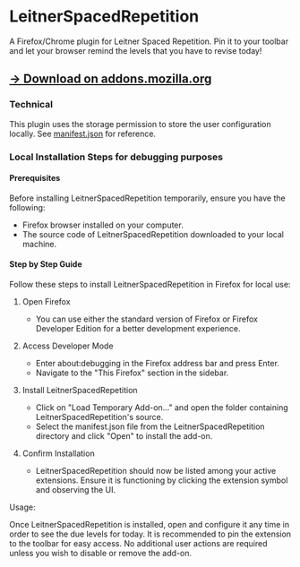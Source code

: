 # LeitnerSpacedRepetition
A Firefox/Chrome plugin for Leitner Spaced Repetition. Pin it to your toolbar and let your browser remind the levels that you have to revise today!

## [-> Download on addons.mozilla.org](https://addons.mozilla.org/en-GB/firefox/addon/leitner-spaced-repetition/)

### Technical

This plugin uses the storage permission to store the user configuration locally. See [manifest.json](manifest.json) for reference. 

### Local Installation Steps for debugging purposes

#### Prerequisites

Before installing LeitnerSpacedRepetition temporarily, ensure you have the following:

- Firefox browser installed on your computer.
- The source code of LeitnerSpacedRepetition downloaded to your local machine.

#### Step by Step Guide

Follow these steps to install LeitnerSpacedRepetition in Firefox for local use:

1. Open Firefox
    - You can use either the standard version of Firefox or Firefox Developer Edition for a better development experience.

2. Access Developer Mode
    - Enter about:debugging in the Firefox address bar and press Enter.
    - Navigate to the "This Firefox" section in the sidebar.

3. Install LeitnerSpacedRepetition
    - Click on "Load Temporary Add-on…" and open the folder containing LeitnerSpacedRepetition's source.
    - Select the manifest.json file from the LeitnerSpacedRepetition directory and click "Open" to install the add-on.

4. Confirm Installation
    - LeitnerSpacedRepetition should now be listed among your active extensions. Ensure it is functioning by clicking the extension symbol and observing the UI. 

Usage:

Once LeitnerSpacedRepetition is installed, open and configure it any time in order to see the due levels for today. It is recommended to pin the extension to the toolbar for easy access. No additional user actions are required unless you wish to disable or remove the add-on.
